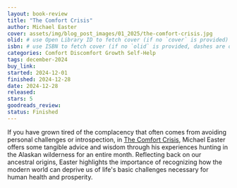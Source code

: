 ```yaml
---
layout: book-review
title: "The Comfort Crisis"
author: Michael Easter
cover: assets/img/blog_post_images/01_2025/the-comfort-crisis.jpg
olid: # use Open Library ID to fetch cover (if no `cover` is provided)
isbn: # use ISBN to fetch cover (if no `olid` is provided, dashes are optional)
categories: Comfort Discomfort Growth Self-Help
tags: december-2024
buy_link:
started: 2024-12-01
finished: 2024-12-28
date: 2024-12-28
released: 
stars: 5
goodreads_review: 
status: Finished
---
```


If you have grown tired of the complacency that often comes from avoiding personal challenges or introspection, in [The Comfort Crisis](https://eastermichael.com/book/), Michael Easter offers some tangible advice and wisdom through his experiences hunting in the Alaskan wilderness for an entire month. Reflecting back on our ancestral origins, Easter highlights the importance of recognizing how the modern world can deprive us of life's basic challenges necessary for human health and prosperity.